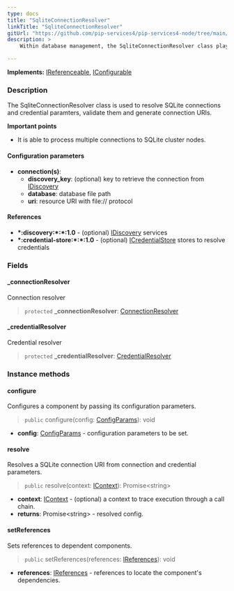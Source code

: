 ```yaml
---
type: docs
title: "SqliteConnectionResolver"
linkTitle: "SqliteConnectionResolver"
gitUrl: "https://github.com/pip-services4/pip-services4-node/tree/main/pip-services4-sqlite-node"
description: >
    Within database management, the SqliteConnectionResolver class plays a crucial role as it not only resolves SQLite connections and credential parameters but also takes charge of validating these crucial elements, ensuring their accuracy and security, ultimately leading to the generation of reliable and efficient connection URIs for smooth database interactions.

---
```


**Implements:** [IReferenceable](../../../components/refer/ireferenceable), [IConfigurable](../../../components/config/iconfigurable)

### Description
The SqliteConnectionResolver class is used to resolve SQLite connections and credential paramters, validate them and generate connection URIs.

**Important points**  

- It is able to process multiple connections to SQLite cluster nodes.


#### Configuration parameters

- **connection(s)**:    
  - **discovery_key**: (optional) key to retrieve the connection from [IDiscovery](../../../config/connect/idiscovery)
  - **database**: database file path
  - **uri**: resource URI with file:// protocol



#### References
- **\*:discovery:\*:\*:1.0** - (optional) [IDiscovery](../../../config/connect/idiscovery) services
- **\*:credential-store:\*:\*:1.0** - (optional) [ICredentialStore](../../../config/auth/icredential_store) stores to resolve credentials


### Fields

<span class="hide-title-link">

#### _connectionResolver
Connection resolver
> `protected` **_connectionResolver**: [ConnectionResolver](../../../config/connect/connection_resolver) 

#### _credentialResolver
Credential resolver
> `protected` **_credentialResolver**: [CredentialResolver](../../../config/auth/credential_resolver) 

</span>


### Instance methods


#### configure
Configures a component by passing its configuration parameters.

> `public` configure(config: [ConfigParams](../../../components/config/config_params)): void

- **config**: [ConfigParams](../../../components/config/config_params) - configuration parameters to be set.


#### resolve
Resolves a SQLite connection URI from connection and credential parameters.

> `public` resolve(context:  [IContext](../../../components/context/icontext)): Promise\<string\>

- **context**:  [IContext](../../../components/context/icontext) - (optional) a context to trace execution through a call chain.
- **returns**: Promise\<string\> - resolved config.


#### setReferences
Sets references to dependent components.

> `public` setReferences(references: [IReferences](../../../components/refer/ireferences)): void

- **references**: [IReferences](../../../components/refer/ireferences) - references to locate the component's dependencies.
